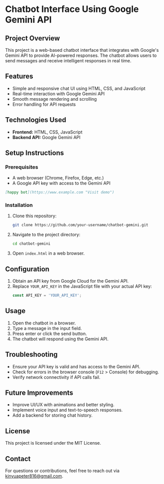 # Chatbot Interface Using Google Gemini API

## Project Overview
This project is a web-based chatbot interface that integrates with Google's Gemini API to provide AI-powered responses. The chatbot allows users to send messages and receive intelligent responses in real time.

## Features
- Simple and responsive chat UI using HTML, CSS, and JavaScript
- Real-time interaction with Google Gemini API
- Smooth message rendering and scrolling
- Error handling for API requests

## Technologies Used
- **Frontend:** HTML, CSS, JavaScript
- **Backend API:** Google Gemini API

## Setup Instructions
### Prerequisites
- A web browser (Chrome, Firefox, Edge, etc.)
- A Google API key with access to the Gemini API

```markdown
[happy bot](https://www.example.com "Visit demo")
```


### Installation
1. Clone this repository:
   ```sh
   git clone https://github.com/your-username/chatbot-gemini.git
   ```
2. Navigate to the project directory:
   ```sh
   cd chatbot-gemini
   ```
3. Open `index.html` in a web browser.

## Configuration
1. Obtain an API key from Google Cloud for the Gemini API.
2. Replace `YOUR_API_KEY` in the JavaScript file with your actual API key:
   ```javascript
   const API_KEY = 'YOUR_API_KEY';
   ```

## Usage
1. Open the chatbot in a browser.
2. Type a message in the input field.
3. Press enter or click the send button.
4. The chatbot will respond using the Gemini API.

## Troubleshooting
- Ensure your API key is valid and has access to the Gemini API.
- Check for errors in the browser console (`F12` > Console) for debugging.
- Verify network connectivity if API calls fail.

## Future Improvements
- Improve UI/UX with animations and better styling.
- Implement voice input and text-to-speech responses.
- Add a backend for storing chat history.

## License
This project is licensed under the MIT License.

## Contact
For questions or contributions, feel free to reach out via kinyuapeter816@gmail.com.

